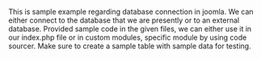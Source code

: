 This is sample example regarding database connection in joomla. We can either connect to the database that we are presently or to an external database.
Provided sample code in the given files, we can either use it in our index.php file or in custom modules, specific module by using code sourcer.
 Make sure to create a sample table with sample data for testing.
